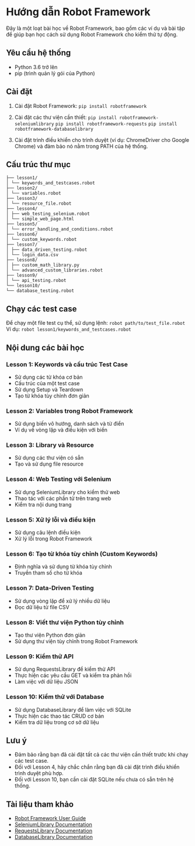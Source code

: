 # Hướng dẫn Robot Framework

Đây là một loạt bài học về Robot Framework, bao gồm các ví dụ và bài tập để giúp bạn học cách sử dụng Robot Framework cho kiểm thử tự động.

## Yêu cầu hệ thống

- Python 3.6 trở lên
- pip (trình quản lý gói của Python)

## Cài đặt

1. Cài đặt Robot Framework:
   ```pip install robotframework```

2. Cài đặt các thư viện cần thiết:
   ```pip install robotframework-seleniumlibrary```
   ```pip install robotframework-requests```
   ```pip install robotframework-databaselibrary```

3. Cài đặt trình điều khiển cho trình duyệt (ví dụ: ChromeDriver cho Google Chrome) và đảm bảo nó nằm trong PATH của hệ thống.

## Cấu trúc thư mục
```
├── lesson1/
│ └── keywords_and_testcases.robot
├── lesson2/
│ └── variables.robot
├── lesson3/
│ └── resource_file.robot
├── lesson4/
│ ├── web_testing_selenium.robot
│ └── simple_web_page.html
├── lesson5/
│ └── error_handling_and_conditions.robot
├── lesson6/
│ └── custom_keywords.robot
├── lesson7/
│ ├── data_driven_testing.robot
│ └── login_data.csv
├── lesson8/
│ ├── custom_math_library.py
│ └── advanced_custom_libraries.robot
├── lesson9/
│ └── api_testing.robot
└── lesson10/
└── database_testing.robot
```
## Chạy các test case

Để chạy một file test cụ thể, sử dụng lệnh:
```robot path/to/test_file.robot```
Ví dụ: 
```robot lesson1/keywords_and_testcases.robot```

## Nội dung các bài học

### Lesson 1: Keywords và cấu trúc Test Case
- Sử dụng các từ khóa cơ bản
- Cấu trúc của một test case
- Sử dụng Setup và Teardown
- Tạo từ khóa tùy chỉnh đơn giản

### Lesson 2: Variables trong Robot Framework
- Sử dụng biến vô hướng, danh sách và từ điển
- Ví dụ về vòng lặp và điều kiện với biến

### Lesson 3: Library và Resource
- Sử dụng các thư viện có sẵn
- Tạo và sử dụng file resource

### Lesson 4: Web Testing với Selenium
- Sử dụng SeleniumLibrary cho kiểm thử web
- Thao tác với các phần tử trên trang web
- Kiểm tra nội dung trang

### Lesson 5: Xử lý lỗi và điều kiện
- Sử dụng câu lệnh điều kiện
- Xử lý lỗi trong Robot Framework

### Lesson 6: Tạo từ khóa tùy chỉnh (Custom Keywords)
- Định nghĩa và sử dụng từ khóa tùy chỉnh
- Truyền tham số cho từ khóa

### Lesson 7: Data-Driven Testing
- Sử dụng vòng lặp để xử lý nhiều dữ liệu
- Đọc dữ liệu từ file CSV

### Lesson 8: Viết thư viện Python tùy chỉnh
- Tạo thư viện Python đơn giản
- Sử dụng thư viện tùy chỉnh trong Robot Framework

### Lesson 9: Kiểm thử API
- Sử dụng RequestsLibrary để kiểm thử API
- Thực hiện các yêu cầu GET và kiểm tra phản hồi
- Làm việc với dữ liệu JSON

### Lesson 10: Kiểm thử với Database
- Sử dụng DatabaseLibrary để làm việc với SQLite
- Thực hiện các thao tác CRUD cơ bản
- Kiểm tra dữ liệu trong cơ sở dữ liệu

## Lưu ý

- Đảm bảo rằng bạn đã cài đặt tất cả các thư viện cần thiết trước khi chạy các test case.
- Đối với Lesson 4, hãy chắc chắn rằng bạn đã cài đặt trình điều khiển trình duyệt phù hợp.
- Đối với Lesson 10, bạn cần cài đặt SQLite nếu chưa có sẵn trên hệ thống.

## Tài liệu tham khảo

- [Robot Framework User Guide](https://robotframework.org/robotframework/latest/RobotFrameworkUserGuide.html)
- [SeleniumLibrary Documentation](https://robotframework.org/SeleniumLibrary/SeleniumLibrary.html)
- [RequestsLibrary Documentation](https://marketsquare.github.io/robotframework-requests/doc/RequestsLibrary.html)
- [DatabaseLibrary Documentation](https://franz-see.github.io/Robotframework-Database-Library/api/0.5/DatabaseLibrary.html)
